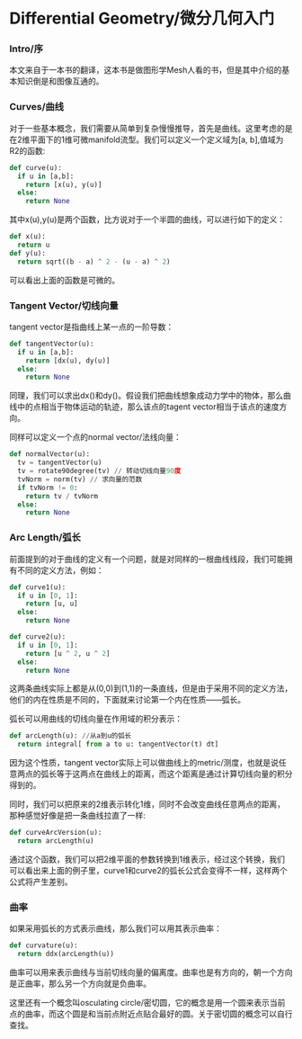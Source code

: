 # Differential Geometry/微分几何入门

### Intro/序

本文来自于一本书的翻译，这本书是做图形学Mesh人看的书，但是其中介绍的基本知识倒是和图像互通的。

### Curves/曲线

对于一些基本概念，我们需要从简单到复杂慢慢推导，首先是曲线。这里考虑的是在2维平面下的1维可微manifold流型。我们可以定义一个定义域为[a, b],值域为R2的函数:
```python
def curve(u):
  if u in [a,b]:
    return [x(u), y(u)]
  else:
    return None
```
其中x(u),y(u)是两个函数，比方说对于一个半圆的曲线，可以进行如下的定义：
```python
def x(u):
  return u
def y(u):
  return sqrt((b - a) ^ 2 - (u - a) ^ 2)
```
可以看出上面的函数是可微的。

### Tangent Vector/切线向量

tangent vector是指曲线上某一点的一阶导数：
```python
def tangentVector(u):
  if u in [a,b]:
    return [dx(u), dy(u)]
  else:
    return None
```
同理，我们可以求出dx()和dy()。假设我们把曲线想象成动力学中的物体，那么曲线中的点相当于物体运动的轨迹，那么该点的tagent vector相当于该点的速度方向。

同样可以定义一个点的normal vector/法线向量：
```python
def normalVector(u):
  tv = tangentVector(u)
  tv = rotate90degree(tv) // 转动切线向量90度
  tvNorm = norm(tv) // 求向量的范数
  if tvNorm != 0:
    return tv / tvNorm
  else:
    return None
```

### Arc Length/弧长

前面提到的对于曲线的定义有一个问题，就是对同样的一根曲线线段，我们可能拥有不同的定义方法，例如：
```python
def curve1(u):
  if u in [0, 1]:
    return [u, u]
  else:
    return None

def curve2(u):
  if u in [0, 1]:
    return [u ^ 2, u ^ 2]
  else:
    return None
```
这两条曲线实际上都是从(0,0)到(1,1)的一条直线，但是由于采用不同的定义方法，他们的内在性质是不同的，下面就来讨论第一个内在性质——弧长。

弧长可以用曲线的切线向量在作用域的积分表示：
```python
def arcLength(u): //从a到u的弧长
  return integral[ from a to u: tangentVector(t) dt]
```

因为这个性质，tangent vector实际上可以做曲线上的metric/测度，也就是说任意两点的弧长等于这两点在曲线上的距离，而这个距离是通过计算切线向量的积分得到的。

同时，我们可以把原来的2维表示转化1维，同时不会改变曲线任意两点的距离，那种感觉好像是把一条曲线拉直了一样:
```python
def curveArcVersion(u):
  return arcLength(u)
```

通过这个函数，我们可以把2维平面的参数转换到1维表示，经过这个转换，我们可以看出来上面的例子里，curve1和curve2的弧长公式会变得不一样，这样两个公式将产生差别。

### 曲率

如果采用弧长的方式表示曲线，那么我们可以用其表示曲率：
```python
def curvature(u):
  return ddx(arcLength(u))
```

曲率可以用来表示曲线与当前切线向量的偏离度。曲率也是有方向的，朝一个方向是正曲率，那么另一个方向就是负曲率。

这里还有一个概念叫osculating circle/密切圆，它的概念是用一个圆来表示当前点的曲率，而这个圆是和当前点附近点贴合最好的圆。关于密切圆的概念可以自行查找。
